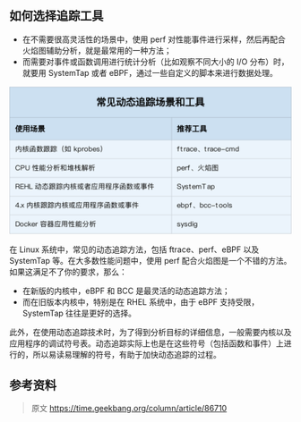 ## 如何选择追踪工具

* 在不需要很高灵活性的场景中，使用 perf 对性能事件进行采样，然后再配合火焰图辅助分析，就是最常用的一种方法；
* 而需要对事件或函数调用进行统计分析（比如观察不同大小的 I/O 分布）时，就要用 SystemTap 或者 eBPF，通过一些自定义的脚本来进行数据处理。

![图](./img/51-01.png)


在 Linux 系统中，常见的动态追踪方法，包括 ftrace、perf、eBPF 以及 SystemTap 等。在大多数性能问题中，使用 perf 配合火焰图是一个不错的方法。如果这满足不了你的要求，那么：
* 在新版的内核中，eBPF 和 BCC 是最灵活的动态追踪方法；
* 而在旧版本内核中，特别是在 RHEL 系统中，由于 eBPF 支持受限，SystemTap 往往是更好的选择。

此外，在使用动态追踪技术时，为了得到分析目标的详细信息，一般需要内核以及应用程序的调试符号表。动态追踪实际上也是在这些符号（包括函数和事件）上进行的，所以易读易理解的符号，有助于加快动态追踪的过程。

## 参考资料
>原文 https://time.geekbang.org/column/article/86710
